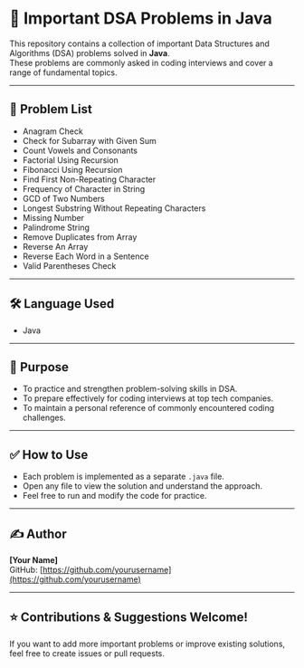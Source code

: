 # 🚀 Important DSA Problems in Java

This repository contains a collection of important Data Structures and Algorithms (DSA) problems solved in **Java**.  
These problems are commonly asked in coding interviews and cover a range of fundamental topics.

---

## 📂 Problem List

- Anagram Check  
- Check for Subarray with Given Sum  
- Count Vowels and Consonants  
- Factorial Using Recursion  
- Fibonacci Using Recursion  
- Find First Non-Repeating Character  
- Frequency of Character in String  
- GCD of Two Numbers  
- Longest Substring Without Repeating Characters  
- Missing Number  
- Palindrome String  
- Remove Duplicates from Array  
- Reverse An Array  
- Reverse Each Word in a Sentence  
- Valid Parentheses Check  

---

## 🛠️ Language Used

- Java

---

## 🎯 Purpose

- To practice and strengthen problem-solving skills in DSA.  
- To prepare effectively for coding interviews at top tech companies.  
- To maintain a personal reference of commonly encountered coding challenges.

---

## ✅ How to Use

- Each problem is implemented as a separate `.java` file.  
- Open any file to view the solution and understand the approach.  
- Feel free to run and modify the code for practice.

---

## ✍️ Author

**[Your Name]**  
GitHub: [https://github.com/yourusername](https://github.com/yourusername)

---

## ⭐ Contributions & Suggestions Welcome!

If you want to add more important problems or improve existing solutions, feel free to create issues or pull requests.
